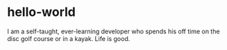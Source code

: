 # hello-world
I am a self-taught, ever-learning developer who spends his off time on the disc golf course or in a kayak. Life is good.

